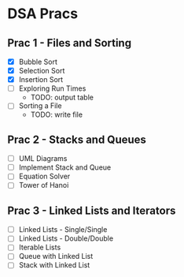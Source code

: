 # DSA Pracs

## Prac 1 - Files and Sorting

 - [x] Bubble Sort
 - [x] Selection Sort
 - [x] Insertion Sort
 - [ ] Exploring Run Times
    - TODO: output table
 - [ ] Sorting a File
    - TODO: write file

## Prac 2 - Stacks and Queues

 - [ ] UML Diagrams
 - [ ] Implement Stack and Queue
 - [ ] Equation Solver
 - [ ] Tower of Hanoi
    
## Prac 3 - Linked Lists and Iterators

 - [ ] Linked Lists - Single/Single
 - [ ] Linked Lists - Double/Double 
 - [ ] Iterable Lists
 - [ ] Queue with Linked List
 - [ ] Stack with Linked List